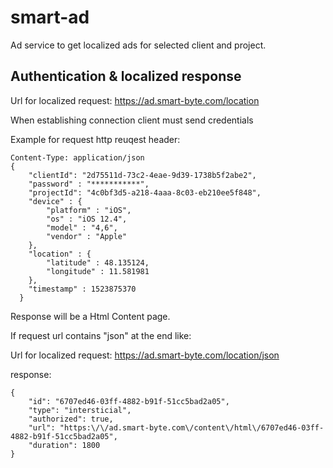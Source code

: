 # smart-ad

Ad service to get localized ads for selected client and project.

## Authentication & localized response
Url for localized request: https://ad.smart-byte.com/location

When establishing connection client must send credentials

Example for request http reuqest header:
```
Content-Type: application/json
{
  	"clientId": "2d75511d-73c2-4eae-9d39-1738b5f2abe2",
  	"password" : "***********",
  	"projectId": "4c0bf3d5-a218-4aaa-8c03-eb210ee5f848",
  	"device" : {
  		"platform" : "iOS",
  		"os" : "iOS 12.4",
  		"model" : "4,6",
  		"vendor" : "Apple"
  	},
  	"location" : {
  		"latitude" : 48.135124,
  		"longitude" : 11.581981
  	},
  	"timestamp" : 1523875370
  }

```

Response will be a Html Content page.

If request url contains "json" at the end like:

Url for localized request: https://ad.smart-byte.com/location/json

response:
```
{
	"id": "6707ed46-03ff-4882-b91f-51cc5bad2a05",
	"type": "intersticial",
	"authorized": true,
	"url": "https:\/\/ad.smart-byte.com\/content\/html\/6707ed46-03ff-4882-b91f-51cc5bad2a05",
	"duration": 1800
}
```
